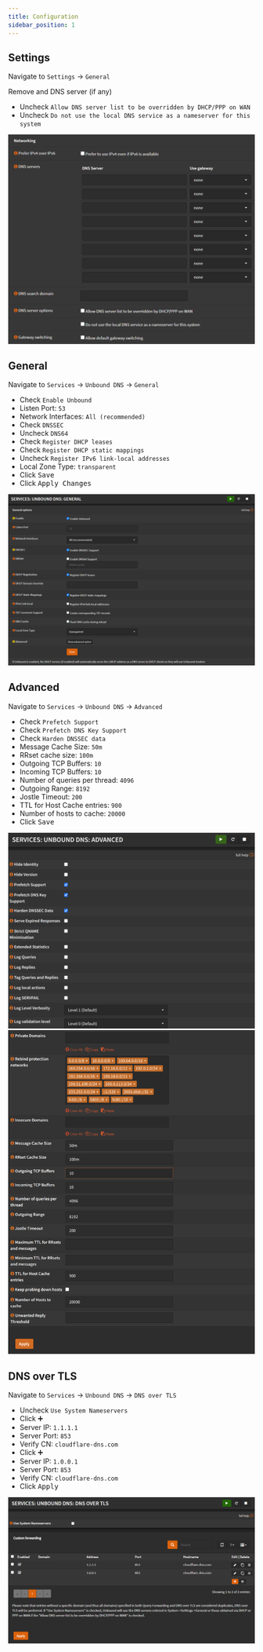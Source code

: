 ```yaml
---
title: Configuration
sidebar_position: 1
---
```


## Settings

Navigate to `Settings` -> `General`

Remove and DNS server (if any)

- Uncheck `Allow DNS server list to be overridden by DHCP/PPP on WAN`
- Uncheck `Do not use the local DNS service as a nameserver for this system`

![unbound-settings](img/unbound-settings.png)

## General

Navigate to `Services` -> `Unbound DNS` -> `General`

- Check `Enable Unbound`
- Listen Port: `53`
- Network Interfaces: `All (recommended)`
- Check `DNSSEC`
- Uncheck `DNS64`
- Check `Register DHCP leases`
- Check `Register DHCP static mappings`
- Uncheck `Register IPv6 link-local addresses`
- Local Zone Type: `transparent`
- Click <kbd>Save</kbd>
- Click <kbd>Apply Changes</kbd>

![unbound-general](img/unbound-general.png)

## Advanced

Navigate to `Services` -> `Unbound DNS` -> `Advanced`

- Check `Prefetch Support`
- Check `Prefetch DNS Key Support`
- Check `Harden DNSSEC data`
- Message Cache Size: `50m`
- RRset cache size: `100m`
- Outgoing TCP Buffers: `10`
- Incoming TCP Buffers: `10`
- Number of queries per thread: `4096`
- Outgoing Range: `8192`
- Jostle Timeout: `200`
- TTL for Host Cache entries: `900`
- Number of hosts to cache: `20000`
- Click <kbd>Save</kbd>

![unbound-advanced](img/unbound-advanced-1.png)
![unbound-advanced](img/unbound-advanced-2.png)

## DNS over TLS

Navigate to `Services` -> `Unbound DNS` -> `DNS over TLS`

- Uncheck `Use System Nameservers`
- Click <kbd>➕</kbd>
- Server IP: `1.1.1.1`
- Server Port: `853`
- Verify CN: `cloudflare-dns.com`
- Click <kbd>➕</kbd>
- Server IP: `1.0.0.1`
- Server Port: `853`
- Verify CN: `cloudflare-dns.com`
- Click <kbd>Apply</kbd>

![unbound-dot](img/unbound-dot.png)
